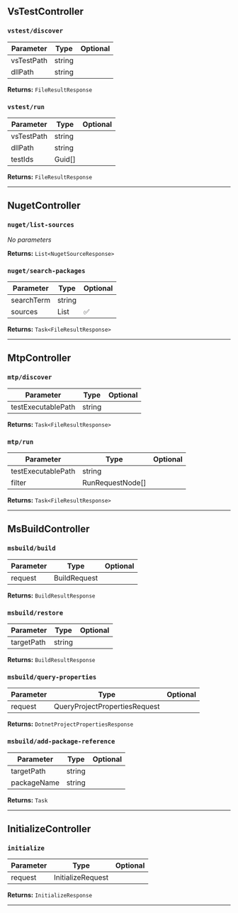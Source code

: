 ## VsTestController

### `vstest/discover`
| Parameter | Type | Optional |
|-----------|------|----------|
| vsTestPath | string |   |
| dllPath | string |   |

**Returns:** `FileResultResponse`

### `vstest/run`
| Parameter | Type | Optional |
|-----------|------|----------|
| vsTestPath | string |   |
| dllPath | string |   |
| testIds | Guid[] |   |

**Returns:** `FileResultResponse`

---

## NugetController

### `nuget/list-sources`
_No parameters_

**Returns:** `List<NugetSourceResponse>`

### `nuget/search-packages`
| Parameter | Type | Optional |
|-----------|------|----------|
| searchTerm | string |   |
| sources | List<string> | ✅  |

**Returns:** `Task<FileResultResponse>`

---

## MtpController

### `mtp/discover`
| Parameter | Type | Optional |
|-----------|------|----------|
| testExecutablePath | string |   |

**Returns:** `Task<FileResultResponse>`

### `mtp/run`
| Parameter | Type | Optional |
|-----------|------|----------|
| testExecutablePath | string |   |
| filter | RunRequestNode[] |   |

**Returns:** `Task<FileResultResponse>`

---

## MsBuildController

### `msbuild/build`
| Parameter | Type | Optional |
|-----------|------|----------|
| request | BuildRequest |   |

**Returns:** `BuildResultResponse`

### `msbuild/restore`
| Parameter | Type | Optional |
|-----------|------|----------|
| targetPath | string |   |

**Returns:** `BuildResultResponse`

### `msbuild/query-properties`
| Parameter | Type | Optional |
|-----------|------|----------|
| request | QueryProjectPropertiesRequest |   |

**Returns:** `DotnetProjectPropertiesResponse`

### `msbuild/add-package-reference`
| Parameter | Type | Optional |
|-----------|------|----------|
| targetPath | string |   |
| packageName | string |   |

**Returns:** `Task`

---

## InitializeController

### `initialize`
| Parameter | Type | Optional |
|-----------|------|----------|
| request | InitializeRequest |   |

**Returns:** `InitializeResponse`

---

